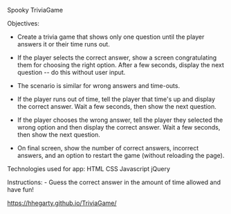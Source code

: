 Spooky TriviaGame

 Objectives: 
 - Create a trivia game that shows only one question until the player answers it or their time runs out.

 - If the player selects the correct answer, show a screen congratulating them for choosing the right option. After a few seconds, display the next question -- do this without user input.

- The scenario is similar for wrong answers and time-outs.

- If the player runs out of time, tell the player that time's up and display the correct answer. Wait a few seconds, then show the next question.

 - If the player chooses the wrong answer, tell the player they selected the wrong option and then display the correct answer. Wait a few seconds, then show the next question.

- On final screen, show the number of correct answers, incorrect answers, and an option to restart the game (without reloading the page).


Technologies used for app:
HTML  CSS Javascript jQuery

Instructions:
    - Guess the correct answer in the amount of time allowed and have fun!

https://hhegarty.github.io/TriviaGame/
